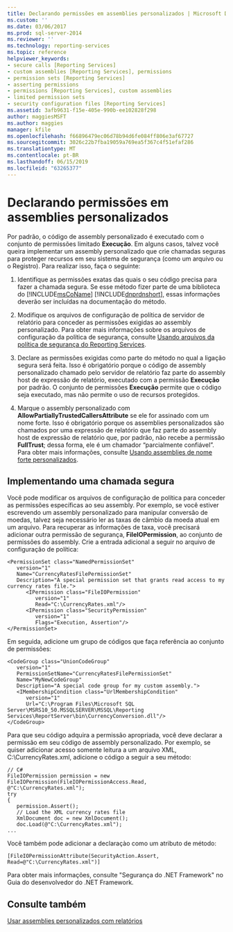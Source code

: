 ```yaml
---
title: Declarando permissões em assemblies personalizados | Microsoft Docs
ms.custom: ''
ms.date: 03/06/2017
ms.prod: sql-server-2014
ms.reviewer: ''
ms.technology: reporting-services
ms.topic: reference
helpviewer_keywords:
- secure calls [Reporting Services]
- custom assemblies [Reporting Services], permissions
- permission sets [Reporting Services]
- asserting permissions
- permissions [Reporting Services], custom assemblies
- limited permission sets
- security configuration files [Reporting Services]
ms.assetid: 3afb9631-f15e-405e-990b-ee102828f298
author: maggiesMSFT
ms.author: maggies
manager: kfile
ms.openlocfilehash: f66896479ec06d78b94d6fe084ff806e3af67727
ms.sourcegitcommit: 3026c22b7fba19059a769ea5f367c4f51efaf286
ms.translationtype: MT
ms.contentlocale: pt-BR
ms.lasthandoff: 06/15/2019
ms.locfileid: "63265377"
---
```

# <a name="asserting-permissions-in-custom-assemblies"></a>Declarando permissões em assemblies personalizados
  Por padrão, o código de assembly personalizado é executado com o conjunto de permissões limitado **Execução**. Em alguns casos, talvez você queira implementar um assembly personalizado que crie chamadas seguras para proteger recursos em seu sistema de segurança (como um arquivo ou o Registro). Para realizar isso, faça o seguinte:  
  
1.  Identifique as permissões exatas das quais o seu código precisa para fazer a chamada segura. Se esse método fizer parte de uma biblioteca do [!INCLUDE[msCoName](../../includes/msconame-md.md)] [!INCLUDE[dnprdnshort](../../includes/dnprdnshort-md.md)], essas informações deverão ser incluídas na documentação do método.  
  
2.  Modifique os arquivos de configuração de política de servidor de relatório para conceder as permissões exigidas ao assembly personalizado. Para obter mais informações sobre os arquivos de configuração da política de segurança, consulte [Usando arquivos da política de segurança do Reporting Services](../extensions/secure-development/using-reporting-services-security-policy-files.md).  
  
3.  Declare as permissões exigidas como parte do método no qual a ligação segura será feita. Isso é obrigatório porque o código de assembly personalizado chamado pelo servidor de relatório faz parte do assembly host de expressão de relatório, executado com a permissão **Execução** por padrão. O conjunto de permissões **Execução** permite que o código seja executado, mas não permite o uso de recursos protegidos.  
  
4.  Marque o assembly personalizado com **AllowPartiallyTrustedCallersAttribute** se ele for assinado com um nome forte. Isso é obrigatório porque os assemblies personalizados são chamados por uma expressão de relatório que faz parte do assembly host de expressão de relatório que, por padrão, não recebe a permissão **FullTrust**; dessa forma, ele é um chamador “parcialmente confiável”. Para obter mais informações, consulte [Usando assemblies de nome forte personalizados](using-strong-named-custom-assemblies.md).  
  
## <a name="implementing-a-secure-call"></a>Implementando uma chamada segura  
 Você pode modificar os arquivos de configuração de política para conceder as permissões específicas ao seu assembly. Por exemplo, se você estiver escrevendo um assembly personalizado para manipular conversão de moedas, talvez seja necessário ler as taxas de câmbio da moeda atual em um arquivo. Para recuperar as informações de taxa, você precisará adicionar outra permissão de segurança, **FileIOPermission**, ao conjunto de permissões do assembly. Crie a entrada adicional a seguir no arquivo de configuração de política:  
  
```  
<PermissionSet class="NamedPermissionSet"  
   version="1"  
   Name="CurrencyRatesFilePermissionSet"  
   Description="A special permission set that grants read access to my currency rates file.">  
      <IPermission class="FileIOPermission"  
         version="1"  
         Read="C:\CurrencyRates.xml"/>  
      <IPermission class="SecurityPermission"  
         version="1"  
         Flags="Execution, Assertion"/>  
</PermissionSet>  
```  
  
 Em seguida, adicione um grupo de códigos que faça referência ao conjunto de permissões:  
  
```  
<CodeGroup class="UnionCodeGroup"  
   version="1"  
   PermissionSetName="CurrencyRatesFilePermissionSet"  
   Name="MyNewCodeGroup"  
   Description="A special code group for my custom assembly.">  
   <IMembershipCondition class="UrlMembershipCondition"  
      version="1"  
      Url="C:\Program Files\Microsoft SQL Server\MSRS10_50.MSSQLSERVER\MSSQL\Reporting Services\ReportServer\bin\CurrencyConversion.dll"/>  
</CodeGroup>  
```  
  
 Para que seu código adquira a permissão apropriada, você deve declarar a permissão em seu código de assembly personalizado. Por exemplo, se quiser adicionar acesso somente leitura a um arquivo XML, C:\CurrencyRates.xml, adicione o código a seguir a seu método:  
  
```  
// C#  
FileIOPermission permission = new FileIOPermission(FileIOPermissionAccess.Read, @"C:\CurrencyRates.xml");  
try  
{  
   permission.Assert();  
   // Load the XML currency rates file  
   XmlDocument doc = new XmlDocument();  
   doc.Load(@"C:\CurrencyRates.xml");  
...  
```  
  
 Você também pode adicionar a declaraçào como um atributo de método:  
  
```  
[FileIOPermissionAttribute(SecurityAction.Assert, Read=@"C:\CurrencyRates.xml")]  
```  
  
 Para obter mais informações, consulte "Segurança do .NET Framework" no Guia do desenvolvedor do .NET Framework.  
  
## <a name="see-also"></a>Consulte também  
 [Usar assemblies personalizados com relatórios](using-custom-assemblies-with-reports.md)  
  
  
